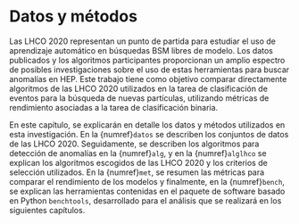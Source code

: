 # Datos y métodos
Las LHCO 2020 representan un punto de partida para estudiar el uso de aprendizaje automático en búsquedas BSM libres de modelo. Los datos publicados y los algoritmos participantes proporcionan un amplio espectro de posibles investigaciones sobre el uso de estas herramientas para buscar anomalías en HEP. Este trabajo tiene como objetivo comparar directamente algoritmos de las LHCO 2020 utilizados en la tarea de clasificación de eventos para la búsqueda de nuevas partículas, utilizando métricas de rendimiento asociadas a la tarea de clasificación binaria.

En este capítulo, se explicarán en detalle los datos y métodos utilizados en esta investigación. En la {numref}`datos` se describen los conjuntos de datos de las LHCO 2020. Seguidamente, se describen los algoritmos para detección de anomalías en la {numref}`alg`, y en la {numref}`alglhco` se explican los algoritmos escogidos de las LHCO 2020 y los criterios de selección utilizados. En la {numref}`met`, se resumen las métricas para comparar el rendimiento de los modelos y finalmente, en la {numref}`bench`, se explican las herramientas contenidas en el paquete de software basado en Python `benchtools`, desarrollado para el análisis que se realizará en los siguientes capítulos.